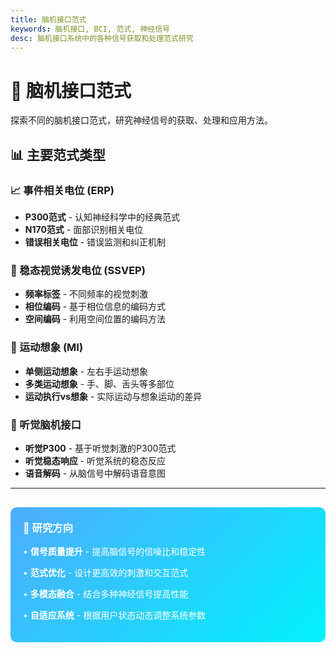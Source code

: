 ```yaml
---
title: 脑机接口范式
keywords: 脑机接口, BCI, 范式, 神经信号
desc: 脑机接口系统中的各种信号获取和处理范式研究
---
```


# 🧠 脑机接口范式

探索不同的脑机接口范式，研究神经信号的获取、处理和应用方法。

## 📊 主要范式类型

### 📈 事件相关电位 (ERP)
- **P300范式** - 认知神经科学中的经典范式
- **N170范式** - 面部识别相关电位
- **错误相关电位** - 错误监测和纠正机制

### 🌊 稳态视觉诱发电位 (SSVEP)
- **频率标签** - 不同频率的视觉刺激
- **相位编码** - 基于相位信息的编码方式
- **空间编码** - 利用空间位置的编码方法

### 💭 运动想象 (MI)
- **单侧运动想象** - 左右手运动想象
- **多类运动想象** - 手、脚、舌头等多部位
- **运动执行vs想象** - 实际运动与想象运动的差异

### 🎵 听觉脑机接口
- **听觉P300** - 基于听觉刺激的P300范式
- **听觉稳态响应** - 听觉系统的稳态反应
- **语音解码** - 从脑信号中解码语音意图

---

<div style="background: linear-gradient(135deg, #4facfe 0%, #00f2fe 100%); color: white; padding: 20px; border-radius: 10px; margin-top: 30px;">
    <h3 style="color: white; margin-top: 0;">🎯 研究方向</h3>
    <p>• <strong>信号质量提升</strong> - 提高脑信号的信噪比和稳定性</p>
    <p>• <strong>范式优化</strong> - 设计更高效的刺激和交互范式</p>
    <p>• <strong>多模态融合</strong> - 结合多种神经信号提高性能</p>
    <p>• <strong>自适应系统</strong> - 根据用户状态动态调整系统参数</p>
</div>